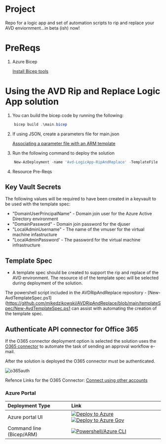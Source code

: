 # Project

Repo for a logic app and set of automation scripts to rip and replace your AVD enviornment...in beta (ish) now!

# PreReqs

1. Azure Bicep

    [Install Bicep tools](https://docs.microsoft.com/en-us/azure/azure-resource-manager/bicep/install)

# Using the AVD Rip and Replace Logic App solution

1. You can build the bicep code by running the following:

```PowerShell
    bicep build .\main.bicep
```

2. If using JSON, create a parameters file for main.json

    [Associating a parameter file with an ARM template](https://marketplace.visualstudio.com/items?itemName=msazurermtools.azurerm-vscode-tools#parameter-files)

3. Run the following command to deploy the solution

```PowerShell
    New-AzDeployment -name 'Avd-LogicApp-RipAndReplace' -TemplateFile .\main.json -TemplateParameterFile .\main.parameters.json -Verbose -Location usgovvirginia
```

4. Resource Pre-Reqs


## Key Vault Secrets
 The following values will be required to have been created in a keyvault to be used with the template spec:

* "DomainUserPrincipalName" - Domain join user for the Azure Active Directory environment
* "DomainPassword" - Domain join password for the djuser
* "LocalAdminUsername" - The name of the vmuser for the virtual machine infastructure
* "LocalAdminPassword' - The password for the virtual machine infrastructure

## Template Spec

* A template spec should be created to support the rip and replace of the AVD environment. The resource id of the template spec will be selected during deployment of the solution.

The powershell script included in the AVDRipAndReplace repository - [New-AvdTemplateSpec.ps1](https://github.com/mikedzikowski/AVDRipAndReplace/blob/main/templateSpec/New-AvdTemplateSpec.ps1 can assist with automating the creation of the template spec.

## Authenticate API connector for Office 365

If the O365 connector deployment option is selected the solution uses the [O365 connector](https://docs.microsoft.com/en-us/connectors/office365connector/) to automate the task of sending an approval workflow e-mail.

After the solution is deployed the O365 connector must be authenticated.

![o365auth](https://user-images.githubusercontent.com/34066455/188218548-c2ec79f7-43cb-40f7-9c2c-9009a820845d.gif)

Refence Links for the O365 Connector:
[Connect using other accounts](https://docs.microsoft.com/en-us/azure/connectors/connectors-create-api-office365-outlook#connect-using-other-accounts)

### Azure Portal


| Deployment Type | Link |
|:--|:--|
| Azure portal UI | [![Deploy to Azure](https://aka.ms/deploytoazurebutton)](https://portal.azure.com/#blade/Microsoft_Azure_CreateUIDef/CustomDeploymentBlade/uri/https%3A%2F%2Fraw.githubusercontent.com%2Fmikedzikowski%2FAVDRipAndReplace%2Fmain%2Fmain.json/uiFormDefinitionUri/https%3A%2F%2Fraw.githubusercontent.com%2Fmikedzikowski%2FAVDRipAndReplace%2Fmain%2Fui.json) [![Deploy to Azure Gov](https://aka.ms/deploytoazuregovbutton)](https://portal.azure.us/#create/Microsoft.Template/uri/https%3A%2F%2Fraw.githubusercontent.com%2Fmikedzikowski%2FAVDRipAndReplace%2Fmain%2Fmain.json/uiFormDefinitionUri/https%3A%2F%2Fraw.githubusercontent.com%2Fmikedzikowski%2FAVDRipAndReplace%2Fmain%2Fui.json) |
| Command line (Bicep/ARM) | [![Powershell/Azure CLI](./workload/docs/icons/powershell.png)](https://github.com/mikedzikowski/AVDRipAndReplace#using-the-rip-and-replace-logic-app-solution) |
